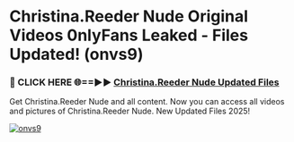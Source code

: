 # Christina.Reeder Nude Original Videos 0nlyFans Leaked - Files Updated! (onvs9)

<h3>🔴 CLICK HERE 🌐==►► <a href="https://tinyurl.com/4mcuefdz" rel="nofollow">Christina.Reeder Nude Updated Files</a></h3>

Get Christina.Reeder Nude and all content. Now you can access all videos and pictures of Christina.Reeder Nude. New Updated Files 2025!

[![onvs9](https://i.imgur.com/StAQSOY.gif)](https://tinyurl.com/4mcuefdz)
